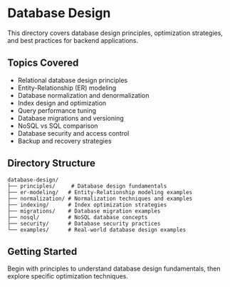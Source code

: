 # Database Design

This directory covers database design principles, optimization strategies, and best practices for backend applications.

## Topics Covered

- Relational database design principles
- Entity-Relationship (ER) modeling
- Database normalization and denormalization
- Index design and optimization
- Query performance tuning
- Database migrations and versioning
- NoSQL vs SQL comparison
- Database security and access control
- Backup and recovery strategies

## Directory Structure

```
database-design/
├── principles/     # Database design fundamentals
├── er-modeling/   # Entity-Relationship modeling examples
├── normalization/ # Normalization techniques and examples
├── indexing/      # Index optimization strategies
├── migrations/    # Database migration examples
├── nosql/         # NoSQL database concepts
├── security/      # Database security practices
└── examples/      # Real-world database design examples
```

## Getting Started

Begin with principles to understand database design fundamentals, then explore specific optimization techniques.